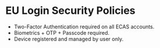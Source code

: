 # EU Login Security Policies

- Two-Factor Authentication required on all ECAS accounts.
- Biometrics + OTP + Passcode required.
- Device registered and managed by user only.
